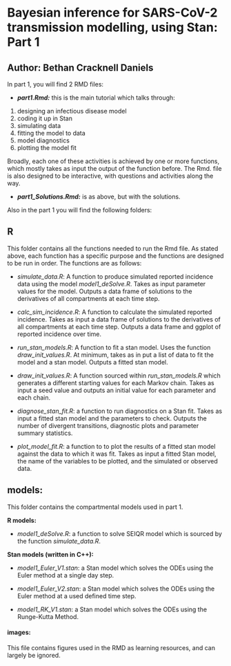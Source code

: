 # Bayesian inference for SARS-CoV-2 transmission modelling, using Stan: Part 1 

## Author: Bethan Cracknell Daniels


In part 1, you will find 2 RMD files:

- ***part1.Rmd:*** this is the main tutorial which talks through: 

 1. designing an infectious disease model
 2. coding it up in Stan 
 3. simulating data 
 4. fitting the model to data
 5. model diagnostics
 6. plotting the model fit
 
 
Broadly, each one of these activities is achieved by one or more functions, which mostly takes as input the output of the function before. The Rmd. file is also designed to be interactive, with questions and activities along the way.

- ***part1_Solutions.Rmd:*** is as above, but with the solutions. 



Also in the part 1 you will find the following folders: 

## R

This folder contains all the functions needed to run the Rmd file. As stated above, each function has a specific purpose and the functions are designed to be run in order. The functions are as follows: 

- *simulate_data.R*: A function to produce simulated reported incidence data using the model *model1_deSolve.R*. Takes as input parameter values for the model. Outputs a data frame of solutions to the derivatives of all compartments at each time step. 

- *calc_sim_incidence.R*: A function to calculate the simulated reported incidence. Takes as input a data frame of solutions to the derivatives of all compartments at each time step. Outputs a data frame and ggplot of reported incidence over time. 

- *run_stan_models.R*: A function to fit a stan model. Uses the function *draw_init_values.R*. At minimum, takes as in put a list of data to fit the model and a stan model. Outputs a fitted stan model. 

- *draw_init_values.R*: A function sourced within *run_stan_models.R*  which generates a different starting values for each Markov chain. Takes as input a seed value and outputs an initial value for each parameter and each chain. 

- *diagnose_stan_fit.R*: a function to run diagnostics on a Stan fit. Takes as input a fitted  stan model and the parameters to check. Outputs the number of divergent transitions, diagnostic plots and parameter summary statistics. 

- *plot_model_fit.R*: a function to to plot the results of a fitted stan model against the data to which it was fit. Takes as input a fitted Stan model, the name of the variables to be plotted, and the simulated or observed data.

## models:

This folder contains the compartmental models used in part 1. 

**R models:**

- *model1_deSolve.R*: a function to solve SEIQR model which is sourced by the function *simulate_data.R*. 

**Stan models (written in C++):**

- *model1_Euler_V1.stan*: a Stan model which solves the ODEs using the Euler method at a single day step. 

- *model1_Euler_V2.stan*: a Stan model which solves the ODEs using the Euler method at a used defined time step. 

- *model1_RK_V1.stan*: a Stan model which solves the ODEs using the Runge-Kutta Method. 


#### images:


This file contains figures used in the RMD as learning resources, and can largely be ignored. 

